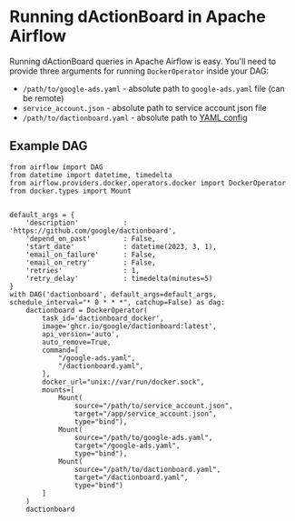 # Running dActionBoard in Apache Airflow


Running dActionBoard queries in Apache Airflow is easy.
You'll need to provide three arguments for running `DockerOperator` inside your DAG:

* `/path/to/google-ads.yaml` - absolute path to `google-ads.yaml` file (can be remote)
* `service_account.json` - absolute path to service account json file
* `/path/to/dactionboard.yaml` - absolute path to [YAML config](../README.md#initial-setup-and-run-via-an-interactive-installer)

## Example DAG

```
from airflow import DAG
from datetime import datetime, timedelta
from airflow.providers.docker.operators.docker import DockerOperator
from docker.types import Mount


default_args = {
    'description'           : 'https://github.com/google/dactionboard',
    'depend_on_past'        : False,
    'start_date'            : datetime(2023, 3, 1),
    'email_on_failure'      : False,
    'email_on_retry'        : False,
    'retries'               : 1,
    'retry_delay'           : timedelta(minutes=5)
}
with DAG('dactionboard', default_args=default_args, schedule_interval="* 0 * * *", catchup=False) as dag:
    dactionboard = DockerOperator(
        task_id='dactionboard_docker',
        image='ghcr.io/google/dactionboard:latest',
        api_version='auto',
        auto_remove=True,
        command=[
            "/google-ads.yaml",
            "/dactionboard.yaml",
        ],
        docker_url="unix://var/run/docker.sock",
        mounts=[
            Mount(
                source="/path/to/service_account.json",
                target="/app/service_account.json",
                type="bind"),
            Mount(
                source="/path/to/google-ads.yaml",
                target="/google-ads.yaml",
                type="bind"),
            Mount(
                source="/path/to/dactionboard.yaml",
                target="/dactionboard.yaml",
                type="bind")
        ]
    )
    dactionboard
```
